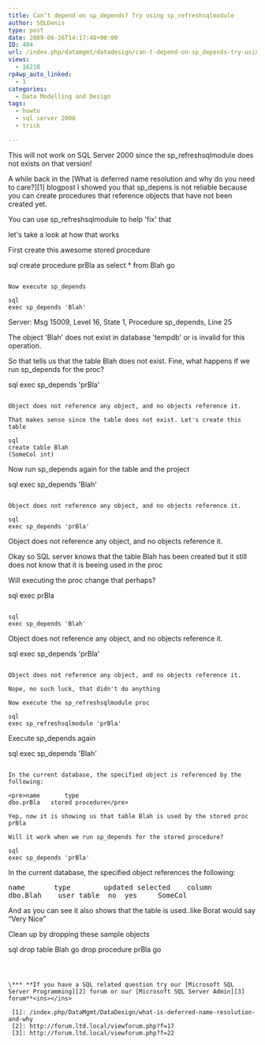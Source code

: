 ```yaml
---
title: Can’t depend on sp_depends? Try using sp_refreshsqlmodule
author: SQLDenis
type: post
date: 2009-06-26T14:17:48+00:00
ID: 484
url: /index.php/datamgmt/datadesign/can-t-depend-on-sp_depends-try-using-sp_/
views:
  - 16218
rp4wp_auto_linked:
  - 1
categories:
  - Data Modelling and Design
tags:
  - howto
  - sql server 2008
  - trick

---
```

This will not work on SQL Server 2000 since the sp_refreshsqlmodule does not exists on that version!

A while back in the [What is deferred name resolution and why do you need to care?][1] blogpost I showed you that sp_depens is not reliable because you can create procedures that reference objects that have not been created yet.

You can use sp_refreshsqlmodule to help 'fix' that
  
let's take a look at how that works

First create this awesome stored procedure

sql
create procedure prBla
as
select * from Blah 
go
```

Now execute sp_depends

sql
exec sp_depends 'Blah'
```

Server: Msg 15009, Level 16, State 1, Procedure sp_depends, Line 25
  
The object 'Blah' does not exist in database 'tempdb' or is invalid for this operation.

So that tells us that the table Blah does not exist. Fine, what happens if we run sp_depends for the proc?

sql
exec sp_depends 'prBla'
```

Object does not reference any object, and no objects reference it.

That makes sense since the table does not exist. Let's create this table

sql
create table Blah
(SomeCol int)
```

Now run sp_depends again for the table and the project

sql
exec sp_depends 'Blah'
```

Object does not reference any object, and no objects reference it.

sql
exec sp_depends 'prBla'
```

Object does not reference any object, and no objects reference it.

Okay so SQL server knows that the table Blah has been created but it still does not know that it is beeing used in the proc

Will executing the proc change that perhaps?

sql
exec  prBla
```

sql
exec sp_depends 'Blah'
```

Object does not reference any object, and no objects reference it.

sql
exec sp_depends 'prBla'
```

Object does not reference any object, and no objects reference it.

Nope, no such luck, that didn't do anything
  
Now execute the sp_refreshsqlmodule proc

sql
exec sp_refreshsqlmodule 'prBla'
```

Execute sp_depends again

sql
exec sp_depends 'Blah'
```

In the current database, the specified object is referenced by the following:

<pre>name		type
dbo.prBla	stored procedure</pre>

Yep, now it is showing us that table Blah is used by the stored proc prBla
  
Will it work when we run sp_depends for the stored procedure?

sql
exec sp_depends 'prBla'
```

In the current database, the specified object references the following:

<pre>name		type		updated	selected	column
dbo.Blah	user table	no	yes		SomeCol</pre>

And as you can see it also shows that the table is used..like Borat would say “Very Nice”

Clean up by dropping these sample objects

sql
drop table Blah
go
drop procedure prBla
go
```



\*** **If you have a SQL related question try our [Microsoft SQL Server Programming][2] forum or our [Microsoft SQL Server Admin][3] forum**<ins></ins>

 [1]: /index.php/DataMgmt/DataDesign/what-is-deferred-name-resolution-and-why
 [2]: http://forum.ltd.local/viewforum.php?f=17
 [3]: http://forum.ltd.local/viewforum.php?f=22
